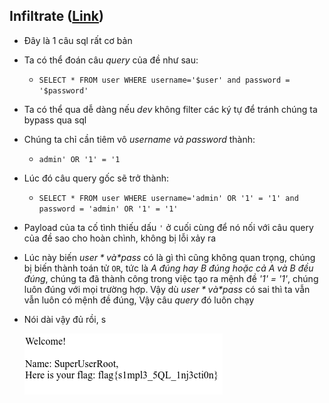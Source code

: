 ## Infiltrate ([Link](https://cryptixctf.com/web2))

- Đây là 1 câu sql rất cơ bản

- Ta có thể đoán câu *query* của đề như sau:

  - `SELECT * FROM user WHERE username='$user' and password = '$password'`

- Ta có thể qua dễ dàng nếu *dev*  không filter các ký tự để tránh chúng ta bypass qua sql

- Chúng ta chỉ cần tiêm vô *username và password* thành:

  - `admin' OR '1' = '1`

- Lúc đó câu query gốc sẽ trở thành:

  - `SELECT * FROM user WHERE username='admin' OR '1' = '1' and password = 'admin' OR '1' = '1'`

- Payload của ta cố tình thiếu dấu `'` ở cuối cùng để nó nối với câu query của đề sao cho hoàn chình, không bị lỗi xảy ra

- Lúc này biến *$user* và *$pass* có là gì thì cũng không quan trọng, chúng bị biến thành toán tử `OR`, tức là *A đúng hay B đúng hoặc cả A và B đều đúng*, chúng ta đã thành công trong việc tạo ra mệnh đề *'1' = '1'*, chúng luôn đúng với mọi trường hợp. Vậy dù *$user* và *$pass* có sai thì ta vẫn vẫn luôn có mệnh đề đúng, Vậy câu *query* đó luôn chạy

- Nói dài vậy đủ rồi, s

  ![1](Selection_001.png)
